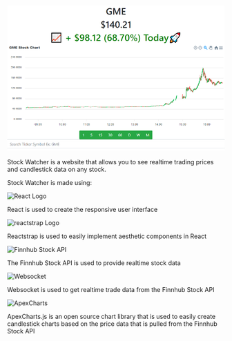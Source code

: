 ![Stock Watcher](public/StockWatcher.PNG)

Stock Watcher is a website that allows you to see realtime trading prices and candlestick data on any stock.

Stock Watcher is made using:

![React Logo](https://miro.medium.com/max/3600/1*HSisLuifMO6KbLfPOKtLow.jpeg)

React is used to create the responsive user interface

![reactstrap Logo](https://cloud.githubusercontent.com/assets/399776/13906899/1de62f0c-ee9f-11e5-95c0-c515fee8e918.png)

Reactstrap is used to easily implement aesthetic components in React

![Finnhub Stock API](https://static.finnhub.io/img/finnhub_2020-05-09_20_51/logo/logo-transparent-thumbnail.png)

The Finnhub Stock API is used to provide realtime stock data

![Websocket](https://i.morioh.com/9f75e619b0.png)

Websocket is used to get realtime trade data from the Finnhub Stock API

![ApexCharts](https://static.vaadin.com/directory/user70309/icon/file1217457354947834532_1554935201923apex-charts-logo.png)

ApexCharts.js is an open source chart library that is used to easily create candlestick charts based on the price data that is pulled from the Finnhub Stock API
